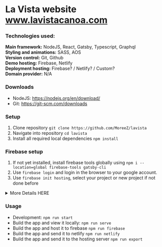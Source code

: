 # La Vista website <a target="_blank" href="https://lavistacanoa.com">www.lavistacanoa.com<a>

### Technologies used:
<b>Main framework:</b> NodeJS, React, Gatsby, Typescript, Graphql <br/>
<b>Styling and animations:</b> SASS, AOS <br/>
<b>Version control:</b> Git, Github <br/>
<b>Demo hosting:</b> Firebase, Netlify <br/>
<b>Deployment hosting:</b> Firebase? / Netlify? / Custom? <br/>
<b>Domain provider:</b> N/A <br/>

### Downloads
- NodeJS: https://nodejs.org/en/download/
- Git: https://git-scm.com/downloads

### Setup
1. Clone repository `git clone https://github.com/MoreeZ/lavista`
2. Navigate into repository `cd lavista`
3. Install all required local dependencies `npm install`

### Firebase setup

1. If not yet installed, install firebase tools globally using `npm i --location=global firebase-tools gatsby-cli`
2. Use `firebase login` and login in the browser to your google account.
3. Use `firebase init hosting`, select your project or new project if not done before
<details>
<summary>More Details HERE</summary>
<br>
<ul>
  <li>"ready to process? (y/N)": Press Enter</li>
  <li>"What do you want to use as your public directory? (public)": Press Enter</li>
  <li>"Configure as a single-page app (rewrite all urls to /index.html)?": Press Enter</li>
  <li>"Set up automatic builds and deploys with GitHub?": n</li>
  <li>"File public/404.html already exists. Overwrite? (y/N)": Press Enter</li>
  <li>"File public/index.html already exists. Overwrite? (y/N)": Press Enter</li>
</ul>
</details>



### Usage
- Development: `npm run start`
- Build the app and view it locally: `npm run serve`
- Build the app and host it to firebase `npm run firebase`
- Build the app and send it to netlify `npm run netlify`
- Build the app and send it to the hosting server `npm run export`